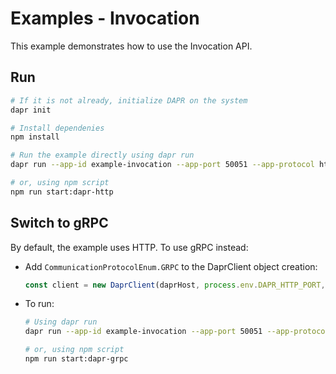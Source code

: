 # Examples - Invocation

This example demonstrates how to use the Invocation API.

## Run

```bash
# If it is not already, initialize DAPR on the system
dapr init

# Install dependenies
npm install

# Run the example directly using dapr run
dapr run --app-id example-invocation --app-port 50051 --app-protocol http npm run start

# or, using npm script
npm run start:dapr-http
```

## Switch to gRPC

By default, the example uses HTTP. To use gRPC instead:

- Add `CommunicationProtocolEnum.GRPC` to the DaprClient object creation:

  ```javascript
  const client = new DaprClient(daprHost, process.env.DAPR_HTTP_PORT, CommunicationProtocolEnum.GRPC);
  ```

- To run:

  ```bash
  # Using dapr run
  dapr run --app-id example-invocation --app-port 50051 --app-protocol grpc npm run start

  # or, using npm script
  npm run start:dapr-grpc
  ```
